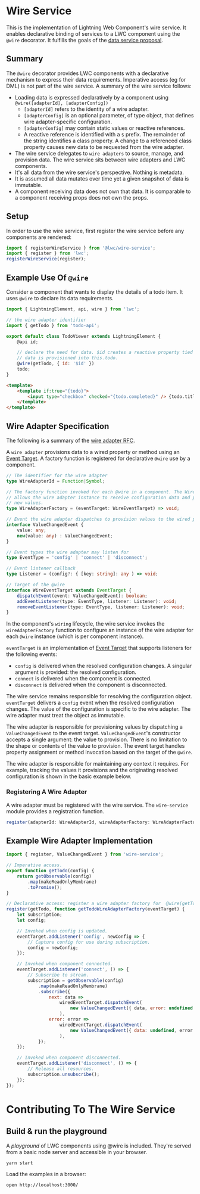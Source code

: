 # Wire Service

This is the implementation of Lightning Web Component's wire service. It enables declarative binding of services to a LWC component using the `@wire` decorator. It fulfills the goals of the [data service proposal](https://github.com/salesforce/lwc-rfcs/blob/master/text/0000-data-service.md).

## Summary

The `@wire` decorator provides LWC components with a declarative mechanism to express their data requirements. Imperative access (eg for DML) is not part of the wire service. A summary of the wire service follows:

-   Loading data is expressed declaratively by a component using `@wire([adapterId], [adapterConfig])`
    -   `[adapterId]` refers to the identity of a wire adapter.
    -   `[adapterConfig]` is an optional parameter, of type object, that defines wire adapter-specific configuration.
    -   `[adapterConfig]` may contain static values or reactive references.
    -   A reactive reference is identified with a `$` prefix. The remainder of the string identifies a class property. A change to a referenced class property causes new data to be requested from the wire adapter.
-   The wire service delegates to `wire adapters` to source, manage, and provision data. The wire service sits between wire adapters and LWC components.
-   It's all data from the wire service's perspective. Nothing is metadata.
-   It is assumed all data mutates over time yet a given snapshot of data is immutable.
-   A component receiving data does not own that data. It is comparable to a component receiving props does not own the props.

## Setup

In order to use the wire service, first register the wire service before any components are rendered:

```js
import { registerWireService } from '@lwc/wire-service';
import { register } from 'lwc';
registerWireService(register);
```

## Example Use Of `@wire`

Consider a component that wants to display the details of a todo item. It uses `@wire` to declare its data requirements.

```js
import { LightningElement, api, wire } from 'lwc';

// the wire adapter identifier
import { getTodo } from 'todo-api';

export default class TodoViewer extends LightningElement {
    @api id;

    // declare the need for data. $id creates a reactive property tied to this.id.
    // data is provisioned into this.todo.
    @wire(getTodo, { id: '$id' })
    todo;
}
```

```html
<template>
    <template if:true="{todo}">
        <input type="checkbox" checked="{todo.completed}" /> {todo.title}
    </template>
</template>
```

## Wire Adapter Specification

The following is a summary of the [wire adapter RFC](https://github.com/salesforce/lwc-rfcs/blob/master/text/0103-wire-adapters.md).

A `wire adapter` provisions data to a wired property or method using an [Event Target](https://developer.mozilla.org/en-US/docs/Web/API/EventTarget). A factory function is registered for declarative `@wire` use by a component.

```ts
// The identifier for the wire adapter
type WireAdapterId = Function|Symbol;

// The factory function invoked for each @wire in a component. The WireEventTarget
// allows the wire adapter instance to receive configuration data and provision
// new values.
type WireAdapterFactory = (eventTarget: WireEventTarget) => void;

// Event the wire adapter dispatches to provision values to the wired property or method
interface ValueChangedEvent {
    value: any;
    new(value: any) : ValueChangedEvent;
}

// Event types the wire adapter may listen for
type EventType = 'config' | 'connect' | 'disconnect';

// Event listener callback
type Listener = (config?: { [key: string]: any ) => void;

// Target of the @wire
interface WireEventTarget extends EventTarget {
    dispatchEvent(event: ValueChangedEvent): boolean;
    addEventListener(type: EventType, listener: Listener): void;
    removeEventListener(type: EventType, listener: Listener): void;
}
```

In the component's `wiring` lifecycle, the wire service invokes the `wireAdapterFactory` function to configure an instance of the wire adapter for each `@wire` instance (which is per component instance).

`eventTarget` is an implementation of [Event Target](https://developer.mozilla.org/en-US/docs/Web/API/EventTarget) that supports listeners for the following events:

-   `config` is delivered when the resolved configuration changes. A singular argument is provided: the resolved configuration.
-   `connect` is delivered when the component is connected.
-   `disconnect` is delivered when the component is disconnected.

The wire service remains responsible for resolving the configuration object. `eventTarget` delivers a `config` event when the resolved configuration changes. The value of the configuration is specific to the wire adapter. The wire adapter must treat the object as immutable.

The wire adapter is responsible for provisioning values by dispatching a `ValueChangedEvent` to the event target. `ValueChangedEvent`'s constructor accepts a single argument: the value to provision. There is no limitation to the shape or contents of the value to provision. The event target handles property assignment or method invocation based on the target of the `@wire`.

The wire adapter is responsible for maintaining any context it requires. For example, tracking the values it provisions and the originating resolved configuration is shown in the basic example below.

### Registering A Wire Adapter

A wire adapter must be registered with the wire service. The `wire-service` module provides a registration function.

```ts
register(adapterId: WireAdapterId, wireAdapterFactory: WireAdapterFactory);
```

## Example Wire Adapter Implementation

```js
import { register, ValueChangedEvent } from 'wire-service';

// Imperative access.
export function getTodo(config) {
    return getObservable(config)
        .map(makeReadOnlyMembrane)
        .toPromise();
}

// Declarative access: register a wire adapter factory for  @wire(getTodo).
register(getTodo, function getTodoWireAdapterFactory(eventTarget) {
    let subscription;
    let config;

    // Invoked when config is updated.
    eventTarget.addListener('config', newConfig => {
        // Capture config for use during subscription.
        config = newConfig;
    });

    // Invoked when component connected.
    eventTarget.addListener('connect', () => {
        // Subscribe to stream.
        subscription = getObservable(config)
            .map(makeReadOnlyMembrane)
            .subscribe({
                next: data =>
                    wiredEventTarget.dispatchEvent(
                        new ValueChangedEvent({ data, error: undefined })
                    ),
                error: error =>
                    wiredEventTarget.dispatchEvent(
                        new ValueChangedEvent({ data: undefined, error })
                    ),
            });
    });

    // Invoked when component disconnected.
    eventTarget.addListener('disconnect', () => {
        // Release all resources.
        subscription.unsubscribe();
    });
});
```

# Contributing To The Wire Service

## Build & run the playground

A _playground_ of LWC components using @wire is included. They're served from a basic node server and accessible in your browser.

```bash
yarn start
```

Load the examples in a browser:

```bash
open http://localhost:3000/
```
